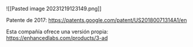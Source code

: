 ![[Pasted image 20231219123149.png]]

Patente de 2017: https://patents.google.com/patent/US20180071314A1/en

Esta compañía ofrece una versión propia: https://enhancedlabs.com/products/3-ad
